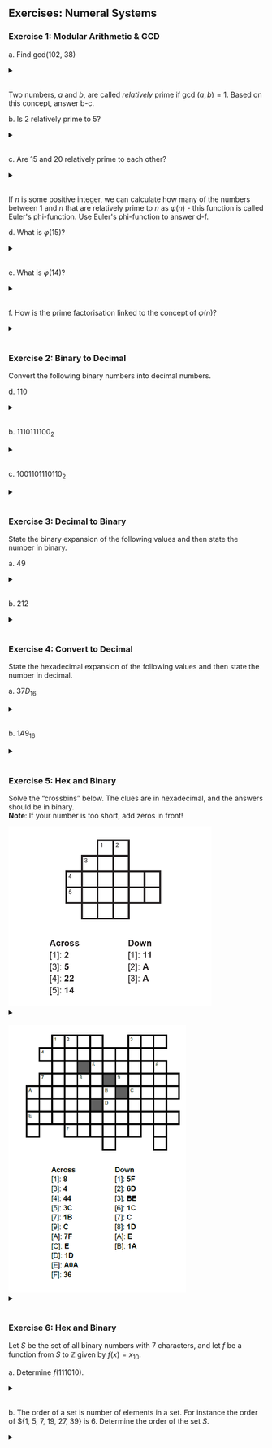## Exercises: Numeral Systems

### Exercise 1: Modular Arithmetic & GCD

a. Find gcd(102, 38)
<details>

<br>
<summary> </summary>

$2$

</details>

<br>

Two numbers, $a$ and $b$, are called *relatively* prime if gcd $(a, b)=1$. Based on this concept, answer b-c.

b. Is 2 relatively prime to 5?
<details>

<br>
<summary> </summary>

Yes

</details>

<br>

c. Are 15 and 20 relatively prime to each other?
<details>

<br>
<summary> </summary>

No

</details>

<br>

If $n$ is some positive integer, we can calculate how many of the numbers between 1 and $n$ that are relatively prime to $n$ as $\varphi(n)$ - this function is called Euler's phi-function. Use Euler's phi-function to answer d-f.

d. What is $\varphi(15)$?
<details>

<br>
<summary> </summary>

8

</details>

<br>

e. What is $\varphi(14)$?
<details>

<br>
<summary> </summary>

7

</details>

<br>

f. How is the prime factorisation linked to the concept of $\varphi(n)$?
<details>

<br>
<summary> </summary>

If $n = pq$, where $p$ and $q$ are prime, then $\varphi(n) = (p-1)(q-1)$?

</details>

<br>


### Exercise 2: Binary to Decimal

Convert the following binary numbers into decimal numbers.

d. $110$
<details>

<br>
<summary> </summary>

$6_{10}$

</details>

<br>

b. $1110111100_2$

<details>

<br>
  <summary> </summary>

$956_{10}$

</details>

<br>

c. $1001101110110_2$

<details> <br>
  <summary> </summary>

$4982_{10}$

</details>

<br>

### Exercise 3: Decimal to Binary
State the binary expansion of the following values and then state the number in binary. 

a. $49$

<details> <br>
  <summary> </summary>

$1\cdot2^5 + 1\cdot2^4 + 0\cdot2^3 + 0\cdot 2^2 + 0\cdot 2^1 + 1\cdot2^0$

$110001$

</details>

<br>

b. $212$

<details> <br>
  <summary> </summary>

$1\cdot 2^7 + 1\cdot 2^6 + 1 \cdot 2^4 + 1 \cdot 2^2$

$11010100_2$

</details>

<br>


### Exercise 4: Convert to Decimal
State the hexadecimal expansion of the following values and then state the number in decimal. 

a. $37D_{16}$

<details> <br>
  <summary> </summary>

$3 \cdot 16^2 + 7 \cdot 16^1 + 13 \cdot 16^0$

$893_{10}$

</details>

<br>

b. $1 A 9_{16}$

<details> <br>
  <summary> </summary>

$1 \cdot 16^2 + 10 \cdot 16^1 + 9 \cdot 16^0$

$425$

</details>

<br>

### Exercise 5: Hex and Binary

Solve the “crossbins” below. The clues are in hexadecimal, and the answers should be in binary.  
**Note**: If your number is too short, add zeros in front!

<img src="crossbin1.png" alt="Crossbin 1" width="400"/>

<details> <br>
  <summary> </summary>

<img src="crossbin1sol-1.jpg" alt="Crossbin 1" width="400"/>

</details>

<br>

<img src="crossbin2.png" alt="Crossbin 2" width="350"/>

<details> <br>
  <summary> </summary>

<img src="crossbin2sol-1.jpg" alt="Crossbin 2" width="350"/>

</details> 

<br>


### Exercise 6: Hex and Binary

Let $S$ be the set of all binary numbers with 7 characters, and let $f$ be a function from $S$ to $\mathbb{Z}$ given by $f(x) = x_{10}$.

a. Determine $f(111010)$.

<details> <br>
  <summary> </summary>

58

</details> 

<br>

b. The order of a set is number of elements in a set. For instance the order of ${1, 5, 7, 19, 27, 39} is 6. Determine the order of the set $S$.

<details> <br>
  <summary> </summary>

128

</details> 

<br>
